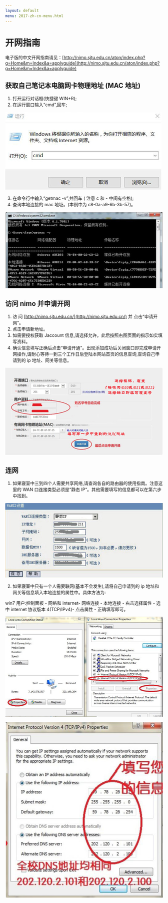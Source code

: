 ```yaml
---
layout: default
menu: 2017-zh-cn-menu.html
---
```


# 开网指南

电子版的中文开网指南请见：[http://nimo.sjtu.edu.cn/aton/index.php?g=Home&m=Index&a=applyguide](http://nimo.sjtu.edu.cn/aton/index.php?g=Home&m=Index&a=applyguide)

## 获取自己笔记本电脑网卡物理地址 (MAC 地址)

1. 打开运行对话框(快捷键 WIN+R);
2. 在运行窗口输入“cmd”,回车;

![](../imgs/internet-cmd.jpg)

3. 在命令行中输入“getmac -v”,并回车 ( 注意 c 和 - 中间有空格);
4. 查询本地连接的 mac 地址。(本例中为 c8-0a-a9-6b-3b-57)。

![](../imgs/internet-mac.jpg)

## 访问 nimo 并申请开网

1. 访 问 [http://nimo.sjtu.edu.cn/](http://nimo.sjtu.edu.cn/) 并 点击“申请开网”。
2. 点击申请新地址。
3. 如需要授权获取 Jaccount 信息,请选择允许。此后按照右图页面的指示如实填写资料。
4. 确认信息填写正确后点击“申请开通”。出现添加成功后关闭窗口即完成申请开网操作,请耐心等待一到三个工作日后登陆本网站首页的信息查询,查询自己申请到的 ip 地址、网关等信息。

![](../imgs/internet-nimo.jpg)

## 连网
1. 如果寝室中三到四个人需要共享网络,请查询各自的路由器的使用指南。注意这里的 WAN 口连接类型必须是“静态 IP“。其他需要填写的信息都可以在第六步中找到。

![](../imgs/internet-router.jpg)

2. 如果寝室中只有一个人需要联网(基本不会发生),请将自己申请到的 ip 地址和网关等信息填入本地连接的属性中。具体方法为:

win7 用户:控制面板 - 网络和 internet- 网络连接 - 本地连接 - 右击选择属性 - 选
中 internet 协议版本 4(TCP/IPv4)- 点击属性 - 正确填写即可。

![](../imgs/internet-self-1.jpg)

![](../imgs/internet-self-2.jpg)


